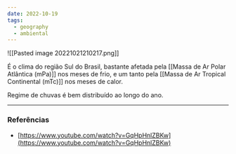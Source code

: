 ```yaml
---
date: 2022-10-19
tags:
  - geography
  - ambiental
---
```

![[Pasted image 20221021210217.png]]

É o clima do região Sul do Brasil, bastante afetada pela [[Massa de Ar Polar Atlântica (mPa)]] nos meses de frio, e um tanto pela [[Massa de Ar Tropical Continental (mTc)]] nos meses de calor. 

Regime de chuvas é bem distribuído ao longo do ano.

---
### Referências
- [https://www.youtube.com/watch?v=GqHpHnlZBKw](https://www.youtube.com/watch?v=GqHpHnlZBKw)